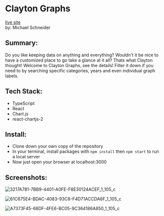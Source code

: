 # Clayton Graphs

[live site](https://mschneider247.github.io/Clayton_Graphs/) <br/>
by: Michael Schneider

## Summary:
Do you like keeping data on anything and everything? Wouldn't it be nice to have a customized place to go take a glance at it all? Thats what Clayton thought! Welcome to Clayton Graphs, see the details! Filter it down if you need to by searching specific categories, years and even individual graph labels.

## Tech Stack:
- TypeScript
- React
- Chart.js
- react-chartjs-2

## Install:
- Clone down your own copy of the repository
- In your terminal, install packages with ```npm install``` then ```npm start``` to run a local server
- Now just open your browser at localhost:3000

## Screenshots:
![3217A781-7BB9-4401-A0FE-F8E30124ACEF_1_105_c](https://user-images.githubusercontent.com/21366524/127578094-f37c72ac-1479-475e-84e1-a6ece73cb2c0.jpeg)

![61C675E4-BDAC-4083-93C8-F4D71ACCDA6F_1_105_c](https://user-images.githubusercontent.com/21366524/127578135-e66d5cea-2315-46e9-bd72-9b2ab9a0239f.jpeg)

![A7373F45-68DF-4FE6-BC05-9C364186A850_1_105_c](https://user-images.githubusercontent.com/21366524/127578161-011bbe72-e8f4-4aff-9abf-d7e5663f3746.jpeg)
